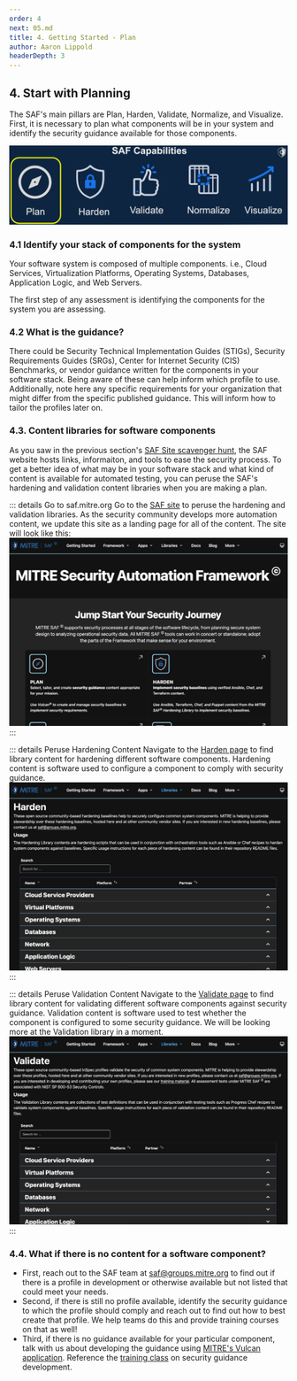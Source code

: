 ```yaml
---
order: 4
next: 05.md
title: 4. Getting Started - Plan
author: Aaron Lippold
headerDepth: 3
---
```


## 4. Start with Planning
The SAF's main pillars are Plan, Harden, Validate, Normalize, and Visualize. First, it is necessary to plan what components will be in your system and identify the security guidance available for those components. 

![The Plan Capability](../../assets/img/SAF_Capabilities_Plan.png)

### 4.1 Identify your stack of components for the system
Your software system is composed of multiple components. i.e., Cloud Services, Virtualization Platforms, Operating Systems, Databases, Application Logic, and Web Servers.

The first step of any assessment is identifying the components for the system you are assessing.  
<!-- [[Graphic of Stack with Redhat 7, NGINX]] -->

### 4.2 What is the guidance?
There could be Security Technical Implementation Guides (STIGs), Security Requirements Guides (SRGs), Center for Internet Security (CIS) Benchmarks, or vendor guidance written for the components in your software stack. Being aware of these can help inform which profile to use. Additionally, note here any specific requirements for your organization that might differ from the specific published guidance. This will inform how to tailor the profiles later on.

### 4.3. Content libraries for software components

As you saw in the previous section's [SAF Site scavenger hunt](./03), the SAF website hosts links, informaiton, and tools to ease the security process. To get a better idea of what may be in your software stack and what kind of content is available for automated testing, you can peruse the SAF's hardening and validation content libraries when you are making a plan.

::: details Go to saf.mitre.org
Go to the [SAF site](saf.mitre.org) to peruse the hardening and validation libraries. As the security community develops more automation content, we update this site as a landing page for all of the content. The site will look like this:  
![The SAF Homepage](../../assets/img/SAF_Home.png)
:::

::: details Peruse Hardening Content
Navigate to the [Harden page](https://saf.mitre.org/#/harden) to find library content for hardening different software components. Hardening content is software used to configure a component to comply with security guidance.
![Hardening](../../assets/img/SAF_Site_Harden.png)
:::

::: details Peruse Validation Content
Navigate to the [Validate page](https://saf.mitre.org/#/validate) to find library content for validating different software components against security guidance. Validation content is software used to test whether the component is configured to some security guidance. We will be looking more at the Validation library in a moment.
![Validation](../../assets/img/SAF_Site_Validate.png)
:::

### 4.4. What if there is no content for a software component?
- First, reach out to the SAF team at [saf@groups.mitre.org](mailto:saf@groups.mitre.org) to find out if there is a profile in development or otherwise available but not listed that could meet your needs.
- Second, if there is still no profile available, identify the security guidance to which the profile should comply and reach out to find out how to best create that profile. We help teams do this and provide training courses on that as well!
- Third, if there is no guidance available for your particular component, talk with us about developing the guidance using [MITRE's Vulcan application](https://vulcan.mitre.org/). Reference the [training class](../guidance) on security guidance development.